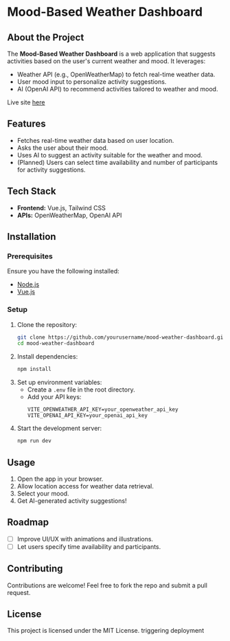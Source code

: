 # Mood-Based Weather Dashboard

## About the Project

The **Mood-Based Weather Dashboard** is a web application that suggests activities based on the user's current weather and mood. It leverages:

- Weather API (e.g., OpenWeatherMap) to fetch real-time weather data.
- User mood input to personalize activity suggestions.
- AI (OpenAI API) to recommend activities tailored to weather and mood.

Live site [here](https://margaux-works.github.io/mood-weather-activity-dashboard/)

## Features

- Fetches real-time weather data based on user location.
- Asks the user about their mood.
- Uses AI to suggest an activity suitable for the weather and mood.
- (Planned) Users can select time availability and number of participants for activity suggestions.

## Tech Stack

- **Frontend:** Vue.js, Tailwind CSS
- **APIs:** OpenWeatherMap, OpenAI API

## Installation

### Prerequisites

Ensure you have the following installed:

- [Node.js](https://nodejs.org/)
- [Vue.js](https://vuejs.org/)

### Setup

1. Clone the repository:
   ```sh
   git clone https://github.com/yourusername/mood-weather-dashboard.git
   cd mood-weather-dashboard
   ```
2. Install dependencies:
   ```sh
   npm install
   ```
3. Set up environment variables:
   - Create a `.env` file in the root directory.
   - Add your API keys:
     ```env
     VITE_OPENWEATHER_API_KEY=your_openweather_api_key
     VITE_OPENAI_API_KEY=your_openai_api_key
     ```
4. Start the development server:
   ```sh
   npm run dev
   ```

## Usage

1. Open the app in your browser.
2. Allow location access for weather data retrieval.
3. Select your mood.
4. Get AI-generated activity suggestions!

## Roadmap

- [ ] Improve UI/UX with animations and illustrations.
- [ ] Let users specify time availability and participants.

## Contributing

Contributions are welcome! Feel free to fork the repo and submit a pull request.

## License

This project is licensed under the MIT License.
triggering deployment
